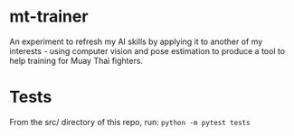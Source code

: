 # mt-trainer
An experiment to refresh my AI skills by applying it to another of my interests - using computer vision and pose estimation to produce a tool to help training for Muay Thai fighters. 


# Tests
From the src/ directory of this repo, run:
`python -m pytest tests`